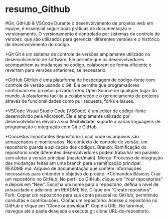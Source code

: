 # resumo_Github
#Git, GitHub & VSCode
Durante o desenvolvimento de projetos web em equipe, é essencial seguir boas práticas de documentação e versionamento. O versionamento é controlado por sistemas de controle de versões, que são utilizados para gerenciar diferentes versões e o histórico de desenvolvimento do código.

*Git
Git é um sistema de controle de versões amplamente utilizado no desenvolvimento de software. Ele permite que os desenvolvedores acompanhem as mudanças no código, colaborem de forma eficiente e revertam para versões anteriores, se necessário.

*GitHub
GitHub é uma plataforma de hospedagem de código-fonte com controle de versão usando o Git. Ele permite que programadores contribuam em projetos privados e/ou Open Source de qualquer lugar do mundo. A plataforma facilita a colaboração e o gerenciamento de projetos através de funcionalidades como pull requests, forks e issues.

*VSCode
Visual Studio Code (VSCode) é um editor de código-fonte desenvolvido pela Microsoft. Ele é amplamente utilizado por desenvolvedores devido à sua flexibilidade, suporte a várias linguagens de programação e integração com Git e GitHub.

*Conceitos Importantes
Repositório: Local onde os arquivos são armazenados e monitorados. No contexto de controle de versão, um repositório guarda a aplicação dos códigos.
Branch: Ramificação do repositório onde diferentes desenvolvedores podem trabalhar em paralelo sem afetar a versão principal (master/main).
Merge: Processo de integração das mudanças feitas em uma branch para a ramificação principal.
README.md: Arquivo de documentação que contém informações necessárias para entender o objetivo do projeto.
*Comandos Básicos
Criar um repositório no GitHub:
No perfil do GitHub, clique em “Your repositories” e depois em “New”.
Escolha um nome para o repositório, defina o nível de privacidade e adicione um README file. Clique em “Create repository”.
Fork: Copiar um repositório para sua conta pessoal no GitHub, permitindo consultas e contribuições.
Clonar um repositório:
Acesse o repositório no GitHub e clique em “Clone or download”.
Copie a URL.
No terminal, navegue até a pasta desejada e execute git clone URL-do-repositorio.
